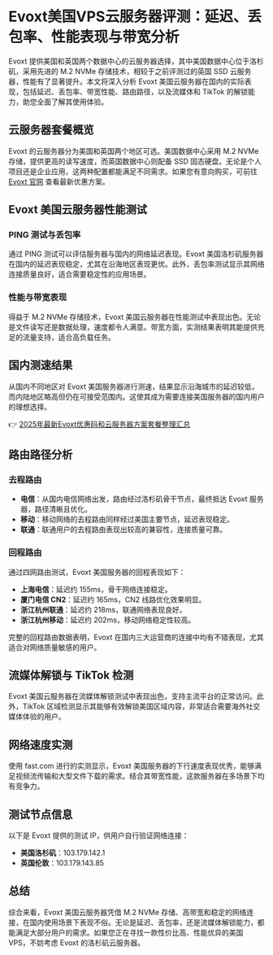 # Evoxt美国VPS云服务器评测：延迟、丢包率、性能表现与带宽分析

Evoxt 提供美国和英国两个数据中心的云服务器选择，其中美国数据中心位于洛杉矶，采用先进的 M.2 NVMe 存储技术，相较于之前评测过的英国 SSD 云服务器，性能有了显著提升。本文将深入分析 Evoxt 美国云服务器在国内的实际表现，包括延迟、丢包率、带宽性能、路由路径，以及流媒体和 TikTok 的解锁能力，助您全面了解其使用体验。

## 云服务器套餐概览

Evoxt 的云服务器分为美国和英国两个地区可选。美国数据中心采用 M.2 NVMe 存储，提供更高的读写速度，而英国数据中心则配备 SSD 固态硬盘。无论是个人项目还是企业应用，这两种配置都能满足不同需求。如果您有意向购买，可前往 [Evoxt 官网](https://bit.ly/evoxt) 查看最新优惠方案。

## Evoxt 美国云服务器性能测试

### PING 测试与丢包率

通过 PING 测试可以评估服务器与国内的网络延迟表现。Evoxt 美国洛杉矶服务器在国内的延迟表现稳定，尤其在沿海地区表现更优。此外，丢包率测试显示其网络连接质量良好，适合需要稳定性的应用场景。

### 性能与带宽表现

得益于 M.2 NVMe 存储技术，Evoxt 美国云服务器在性能测试中表现出色。无论是文件读写还是数据处理，速度都令人满意。带宽方面，实测结果表明其能提供充足的流量支持，适合高负载任务。

## 国内测速结果

从国内不同地区对 Evoxt 美国服务器进行测速，结果显示沿海城市的延迟较低，而内陆地区略高但仍在可接受范围内。这使其成为需要连接美国服务器的国内用户的理想选择。

👉 [2025年最新Evoxt优惠码和云服务器方案套餐整理汇总](https://bit.ly/evoxt)

## 路由路径分析

### 去程路由

- **电信**：从国内电信网络出发，路由经过洛杉矶骨干节点，最终抵达 Evoxt 服务器，路径清晰且优化。
- **移动**：移动网络的去程路由同样经过美国主要节点，延迟表现稳定。
- **联通**：联通用户的去程路由表现出较高的兼容性，连接质量可靠。

### 回程路由

通过四网路由测试，Evoxt 美国服务器的回程表现如下：
- **上海电信**：延迟约 155ms，骨干网络连接稳定。
- **厦门电信 CN2**：延迟约 165ms，CN2 线路优化效果明显。
- **浙江杭州联通**：延迟约 218ms，联通网络表现良好。
- **浙江杭州移动**：延迟约 202ms，移动网络稳定性较高。

完整的回程路由数据表明，Evoxt 在国内三大运营商的连接中均有不错表现，尤其适合对网络质量敏感的用户。

## 流媒体解锁与 TikTok 检测

Evoxt 美国云服务器在流媒体解锁测试中表现出色，支持主流平台的正常访问。此外，TikTok 区域检测显示其能够有效解锁美国区域内容，非常适合需要海外社交媒体体验的用户。

## 网络速度实测

使用 fast.com 进行的实测显示，Evoxt 美国服务器的下行速度表现优秀，能够满足视频流传输和大型文件下载的需求。结合其带宽性能，这款服务器在多场景下均有竞争力。

## 测试节点信息

以下是 Evoxt 提供的测试 IP，供用户自行验证网络连接：
- **美国洛杉矶**：103.179.142.1
- **英国伦敦**：103.179.143.85

## 总结

综合来看，Evoxt 美国云服务器凭借 M.2 NVMe 存储、高带宽和稳定的网络连接，在国内使用场景下表现不俗。无论是延迟、丢包率，还是流媒体解锁能力，都能满足大部分用户的需求。如果您正在寻找一款性价比高、性能优异的美国 VPS，不妨考虑 Evoxt 的洛杉矶云服务器。